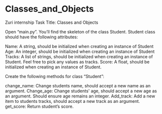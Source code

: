 # Classes_and_Objects

Zuri internship Task Title: Classes and Objects

Open “main.py”. You’ll find the skeleton of the class Student. Student class should have the following attributes:

Name: A string, should be initialized when creating an instance of Student
Age: An integer, should be initialized when creating an instance of Student
Tracks: A list of strings, should be initialized when creating an instance of Student. Feel free to pick any values as tracks.
Score: A float, should be initialized when creating an instance of Student.

Create the following methods for class “Student”:

change_name: Change students name, should accept a new name as an argument.
Change_age: Change students' age, should accept a new age as an argument. Should ensure age remains an integer.
Add_track: Add a new item to students tracks, should accept a new track as an argument.
get_score: Return student’s score.

